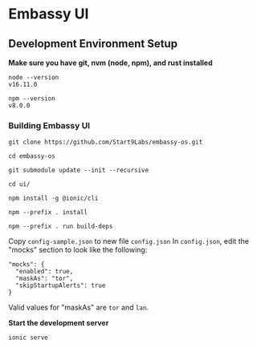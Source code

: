 # Embassy UI

## Development Environment Setup

**Make sure you have git, nvm (node, npm), and rust installed**

```
node --version
v16.11.0

npm --version
v8.0.0
```

### Building Embassy UI

`git clone https://github.com/Start9Labs/embassy-os.git`

`cd embassy-os`

`git submodule update --init --recursive`

`cd ui/`

`npm install -g @ionic/cli`

`npm --prefix . install`

`npm --prefix . run build-deps`

Copy `config-sample.json` to new file `config.json`
In `config.json`, edit the "mocks" section to look like the following:

```
"mocks": {
  "enabled": true,
  "maskAs": "tor",
  "skipStartupAlerts": true
}
```

Valid values for "maskAs" are `tor` and `lan`.

**Start the development server**

`ionic serve`
